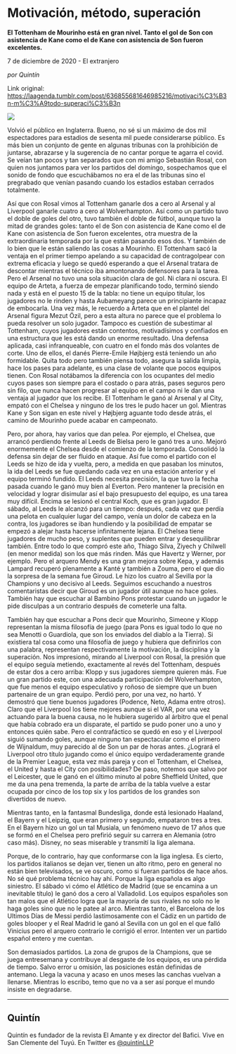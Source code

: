 # Motivación, método, superación

**El Tottenham de Mourinho está en gran nivel. Tanto el gol de Son con asistencia de Kane como el de Kane con asistencia de Son fueron excelentes.**

7 de diciembre de 2020 - El extranjero

_por Quintín_

Link original: https://laagenda.tumblr.com/post/636855681646985216/motivaci%C3%B3n-m%C3%A9todo-superaci%C3%B3n

![](https://64.media.tumblr.com/230af0e79d14276c4508c6549c3839a2/cad1bf8b5ed3bc87-af/s500x750/4340ec2056d1a34ec5c96ba180f7a581e01c7bf7.jpg)

Volvió el público en Inglaterra. Bueno, no sé si un máximo de dos mil espectadores para estadios de sesenta mil puede considerarse público. Es más bien un conjunto de gente en algunas tribunas con la prohibición de juntarse, abrazarse y la sugerencia de no cantar porque te agarra el covid. Se veían tan pocos y tan separados que con mi amigo Sebastián Rosal, con quien nos juntamos para ver los partidos del domingo, sospechamos que el sonido de fondo que escuchábamos no era el de las tribunas sino el pregrabado que venían pasando cuando los estadios estaban cerrados totalmente. 

Así que con Rosal vimos al Tottenham ganarle dos a cero al Arsenal y al Liverpool ganarle cuatro a cero al Wolverhampton. Así como un partido tuvo el doble de goles del otro, tuvo también el doble de fútbol, aunque tuvo la mitad de grandes goles: tanto el de Son con asistencia de Kane como el de Kane con asistencia de Son fueron excelentes, otra muestra de la extraordinaria temporada por la que están pasando esos dos. Y también de lo bien que le están saliendo las cosas a Mourinho. El Tottenham sacó la ventaja en el primer tiempo apelando a su capacidad de contragolpear con extrema eficacia y luego se quedó esperando a que el Arsenal tratara de descontar mientras el técnico iba amontonando defensores para la tarea. Pero el Arsenal no tuvo una sola situación clara de gol. Ni clara ni oscura. El equipo de Arteta, a fuerza de empezar planificando todo, terminó siendo nada y está en el puesto 15 de la tabla: no tiene un equipo titular, los jugadores no le rinden y hasta Aubameyang parece un principiante incapaz de embocarla. Una vez más, le recuerdo a Arteta que en el plantel del Arsenal figura Mezut Özil, pero a esta altura no parece que el problema lo pueda resolver un solo jugador. Tampoco es cuestión de subestimar al Tottenham, cuyos jugadores están contentos, motivadísimos y confiados en una estructura que les está dando un enorme resultado. Una defensa aplicada, casi infranqueable, con cuatro en el fondo más dos volantes de corte. Uno de ellos, el danés Pierre-Emile Højbjerg está teniendo un año formidable. Quita todo pero también piensa todo, asegura la salida limpia, hace los pases para adelante, es una clase de volante que pocos equipos tienen. Con Rosal notábamos la diferencia con los ocupantes del medio cuyos pases son siempre para el costado o para atrás, pases seguros pero sin filo, que nunca hacen progresar al equipo en el campo ni le dan una ventaja al jugador que los recibe. El Tottenham le ganó al Arsenal y al City, empató con el Chelsea y ninguno de los tres le pudo hacer un gol. Mientras Kane y Son sigan en este nivel y Højbjerg aguante todo desde atrás, el camino de Mourinho puede acabar en campeonato. 


Pero, por ahora, hay varios que dan pelea. Por ejemplo, el Chelsea, que arrancó perdiendo frente al Leeds de Bielsa pero le ganó tres a uno. Mejoró enormemente  el Chelsea desde el comienzo de la temporada. Consolidó la defensa sin dejar de ser fluido en ataque. Así fue como el partido con el Leeds se hizo de ida y vuelta, pero, a medida en que pasaban los minutos, la ida del Leeds se fue quedando cada vez en una estación anterior y el equipo terminó fundido. El Leeds necesita precisión, la que tuvo la fecha pasada cuando le ganó muy bien al Everton. Pero mantener la precisión en velocidad y lograr disimular así el bajo presupuesto del equipo, es una tarea muy difícil. Encima se lesionó el central Koch, que es gran jugador. El sábado, al Leeds le alcanzó para un tiempo: después, cada vez que perdía una pelota en cualquier lugar del campo, venía un dolor de cabeza en la contra, los jugadores se iban hundiendo y la posibilidad de empatar se empezó a alejar hasta hacerse infinitamente lejana. El Chelsea tiene jugadores de mucho peso, y suplentes que pueden entrar y desequilibrar también. Entre todo lo que compró este año, Thiago Silva, Ziyech y Chilwell (en menor medida) son los que más rinden. Más que Havertz y Werner, por ejemplo. Pero el arquero Mendy es una gran mejora sobre Kepa, y además Lampard recuperó plenamente a Kanté y también a Zouma, pero el que dio la sorpresa de la semana fue Giroud. Le hizo los cuatro al Sevilla por la Champions y uno decisivo al Leeds. Seguimos escuchando a nuestros comentaristas decir que Giroud es un jugador útil aunque no hace goles. También hay que escuchar al Bambino Pons protestar cuando un jugador le pide disculpas a un contrario después de cometerle una falta. 

También hay que escuchar a Pons decir que Mourinho, Simeone y Klopp representan la misma filosofía de juego (para Pons es igual todo lo que no sea Menotti o Guardiola, que son los enviados del diablo a la Tierra). Si existiera tal cosa como una filosofía de juego y hubiera que definirlos con una palabra, representan respectivamente la motivación, la disciplina y la superación. Nos impresionó, mirando al Liverpool con Rosal, la presión que el equipo seguía metiendo, exactamente al revés del Tottenham, después de estar dos a cero arriba: Klopp y sus jugadores siempre quieren más. Fue un gran partido este, con una adecuada participación del Wolverhampton, que fue menos el equipo especulativo y roñoso de siempre que un buen partenaire de un gran equipo. Perdió pero, por una vez, no hartó. Y demostró que tiene buenos jugadores (Podence, Neto, Adama entre otros). Claro que el Liverpool los tiene mejores aunque si el VAR, por una vez actuando para la buena causa, no le hubiera sugerido al árbitro que el penal que había cobrado era un disparate, el partido se pudo poner uno a uno y entonces quién sabe. Pero el contrafáctico se quedó en eso y el Liverpool siguió sumando goles, aunque ninguno tan espectacular como el primero de Wijnaldum, muy parecido al de Son un par de horas antes. ¿Logrará el Liverpool otro título jugando como el único equipo verdaderamente grande de la Premier League, esta vez más pareja y con el Tottenham, el Chelsea, el United y hasta el City con posibilidades? De paso, notemos que salvo por el Leicester, que le ganó en el último minuto al pobre Sheffield United, que me da una pena tremenda, la parte de arriba de la tabla vuelve a estar ocupada por cinco de los top six y los partidos de los grandes son divertidos de nuevo. 

Mientras tanto, en la fantasmal Bundesliga, donde está lesionado Haaland, el Bayern y el Leipzig, que eran primero y segundo, empataron tres a tres. En el Bayern hizo un gol un tal Musiala, un fenómeno nuevo de 17 años que se formó en el Chelsea pero prefirió seguir su carrera en Alemania (otro caso más). Disney, no seas miserable y transmití la liga alemana.

Porque, de lo contrario, hay que conformarse con la liga inglesa. Es cierto, los partidos italianos se dejan ver, tienen un alto ritmo, pero en general no están bien televisados, se ve oscuro, como si fueran partidos de hace años. No sé qué problema técnico hay ahí. Porque la liga española es algo siniestro. El sábado vi cómo el Atlético de Madrid (que se encamina a un inevitable título) le ganó dos a cero al Valladolid. Los equipos españoles son tan malos que el Atlético logra que la mayoría de sus rivales no solo no le haga goles sino que no le patee al arco. Mientras tanto, el Barcelona de los Ultimos Días de Messi perdió lastimosamente con el Cádiz en un partido de goles blooper y el Real Madrid le ganó al Sevilla con un gol en el que falló Vinicius pero el arquero contrario le corrigió el error. Intenten ver un partido español entero y me cuentan. 

Son demasiados partidos. La zona de grupos de la Champions, que se juega entresemana y contribuye al desgaste de los equipos, es una pérdida de tiempo. Salvo error u omisión, las posiciones están definidas de antemano. Llega la vacuna y acaso en unos meses las canchas vuelvan a llenarse. Mientras lo escribo, temo que no va a ser así porque el mundo insiste en degradarse. 



---

Quintín
-------

 Quintín es fundador de la revista El Amante y ex director del Bafici. Vive en San Clemente del Tuyú. En Twitter es [@quintinLLP](https://twitter.com/quintinLLP) 

